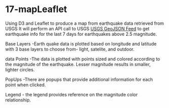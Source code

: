 # 17-mapLeaflet
Using D3 and Leaflet to produce a map from earthquake data retrieved from USGS
It will perform an API call to USGS [USGS GeoJSON Feed](http://earthquake.usgs.gov/earthquakes/feed/v1.0/geojson.php) to get earthquake info for the last 7 days for earthquakes above 2.5 magnitude.

Base Layers -Earth quake data is plotted based on longitude and latitude with 3 base layers to choose from- light, satelite, and outdoor. 

data Points -The data is plotted with points sized and colored according to the magnitude of the earthquake. Lesser magnitude results in smaller, lighter circles. 

PopUps -There are popups that provide additional information for each point when clicked.

Legend - the legend provides reference on the magnitude color relationship.
